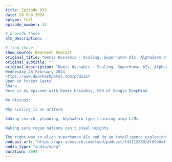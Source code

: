 ```yaml
---
title: Episode 033
date: 28 Feb 2024
eptype: full
episode_number: 33

# provide these
alm_description: 

# find these
show_source: Dwarkesh Podcast
original_title: "Demis Hassabis - Scaling, Superhuman AIs, AlphaZero atop LLMs, Rogue Nations Threat"
original_subtitle: ""
original_description: "Demis Hassabis - Scaling, Superhuman AIs, AlphaZero atop LLMs, Rogue Nations Threat
Wednesday 28 February 2024
https://www.dwarkeshpatel.com/podcast
Open in Pocket Casts
Share
Here is my episode with Demis Hassabis, CEO of Google DeepMind

We discuss:

Why scaling is an artform

Adding search, planning, AlphaZero type training atop LLMs

Making sure rogue nations can't steal weights

The right way to align superhuman AIs and do an intelligence explosion"
podcast_url: "https://api.substack.com/feed/podcast/142112869/4f69c0aff2bcca246a175d306712c1cc.mp3"
audio_type: "audio/mpeg"
duration: 3694
---
```

